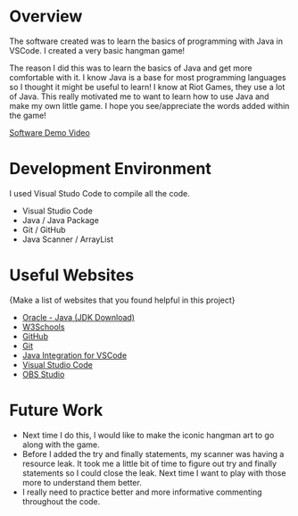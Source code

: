 # Overview

The software created was to learn the basics of programming with Java in VSCode. I created a very basic hangman game!


The reason I did this was to learn the basics of Java and get more comfortable with it. I know Java is a base for most programming languages so I thought it might be useful to learn! I know at Riot Games, they use a lot of Java. This really motivated me to want to learn how to use Java and make my own little game. I hope you see/appreciate the words added within the game!

[Software Demo Video](https://youtu.be/j5a_gz4uOAk)

# Development Environment

I used Visual Studo Code to compile all the code.

* Visual Studio Code
* Java / Java Package
* Git / GitHub
* Java Scanner / ArrayList

# Useful Websites

{Make a list of websites that you found helpful in this project}

* [Oracle - Java (JDK Download)](https://www.oracle.com/java/technologies/downloads/)
* [W3Schools](https://www.w3schools.com/java/default.asp)
* [GitHub](https://github.com)
* [Git](https://git-scm.com/downloads)
* [Java Integration for VSCode](https://code.visualstudio.com/docs/languages/java)
* [Visual Studio Code](https://code.visualstudio.com)
* [OBS Studio](https://obsproject.com)

# Future Work

* Next time I do this, I would like to make the iconic hangman art to go along with the game.
* Before I added the try and finally statements, my scanner was having a resource leak. It took me a little bit of time to figure out try and finally statements so  I could close the leak. Next time I want to play with those more to understand them better.
* I really need to practice better and more informative commenting throughout the code.